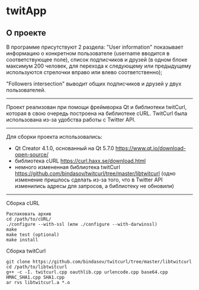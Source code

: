 # twitApp

## О проекте

В программе присутствуют 2 раздела:
"User information" показывает информацию о конкретном пользователе (username вводится в соответствующее поле), список подписчиков и друзей (в одном блоке максимум 200 человек, для перехода к следующему или предыдущему используются стрелочки вправо или влево соответственно);

"Followers intersection" выводит общих подписчиков и друзей у двух пользователей.

***

Проект реализован при помощи фреймворка Qt и библиотеки twitCurl, которая в свою очередь построена на библиотеке cURL. TwitCurl была использована из-за удобства работы с Twitter API.

***

Для сборки проекта использовались:

* Qt Creator 4.1.0, основанный на Qt 5.7.0 <https://www.qt.io/download-open-source/>
* библиотека cURL <https://curl.haxx.se/download.html>
* немного измененная библиотека twitCurl <https://github.com/bindasov/twitcurl/tree/master/libtwitcurl> (одно изменение пришлось сделать из-за того, что в Twitter API изменились адресы для запросов, а библиотеку не обновили)

***

Сборка cURL

```
Распаковать архив
cd /path/to/cURL/
./configure --with-ssl (или ./configure --with-darwinssl)
make
make test (optional)
make install
```

Сборка twitCurl
```
git clone https://github.com/bindasov/twitcurl/tree/master/libtwitcurl
cd /path/to/libtwitcurl
g++ -c -I. twitcurl.cpp oauthlib.cpp urlencode.cpp base64.cpp HMAC_SHA1.cpp SHA1.cpp
ar rvs libtwitcurl.a *.o
```

